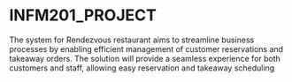 # INFM201_PROJECT
The system for Rendezvous restaurant aims to streamline business processes by enabling efficient management of customer reservations and takeaway orders. The solution will provide a seamless experience for both customers and staff, allowing easy reservation and takeaway  scheduling 
